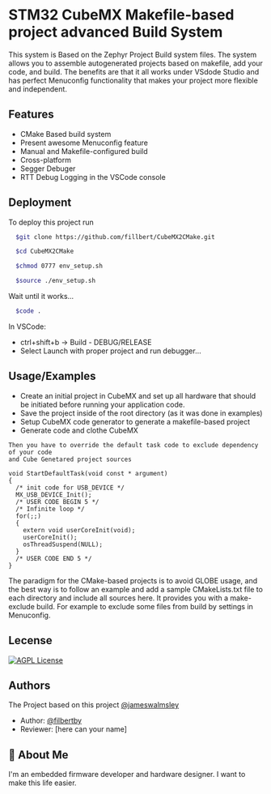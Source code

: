 
# STM32 CubeMX Makefile-based project advanced Build System

This system is Based on the Zephyr Project Build system files. The system allows you to assemble autogenerated projects based on makefile, add your code, and build.
The benefits are that it all works under VSdode Studio and has perfect Menuconfig functionality that makes your project more flexible and independent.



## Features

- CMake Based build system
- Present awesome Menuconfig feature
- Manual and Makefile-configured build
- Cross-platform
- Segger Debuger
- RTT Debug Logging in the VSCode console


## Deployment

To deploy this project run

```bash
  $git clone https://github.com/fillbert/CubeMX2CMake.git
```
```bash
  $cd CubeMX2CMake
```
```bash
  $chmod 0777 env_setup.sh
```
```bash
  $source ./env_setup.sh
```
Wait until it works...
```bash
  $code .
```
In VSCode:
- ctrl+shift+b -> Build - DEBUG/RELEASE
- Select Launch with proper project and run debugger...


## Usage/Examples

- Create an initial project in CubeMX and set up all hardware that should be initiated before running your application code.
- Save the project inside of the root directory (as it was done in examples)
- Setup CubeMX code generator to generate a makefile-based project
- Generate code and clothe CubeMX
```
Then you have to override the default task code to exclude dependency of your code
and Cube Genetared project sources

void StartDefaultTask(void const * argument)
{
  /* init code for USB_DEVICE */
  MX_USB_DEVICE_Init();
  /* USER CODE BEGIN 5 */
  /* Infinite loop */
  for(;;)
  {
    extern void userCoreInit(void);
    userCoreInit();
    osThreadSuspend(NULL);
  }
  /* USER CODE END 5 */
}
```
The paradigm for the CMake-based projects is to avoid GLOBE usage, and the best way is to follow an example and add a sample CMakeLists.txt file to each directory and include all sources here. It provides you with a make-exclude build. For example to exclude some files from build by settings in Menuconfig.


## Lecense


[![AGPL License](https://img.shields.io/badge/license-AGPL-blue.svg)](http://www.gnu.org/licenses/agpl-3.0)


## Authors
The Project based on this project [@jameswalmsley](https://github.com/jameswalmsley/cmake-kconfig/tree/master)

- Author:   [@filbertby](https://github.com/fillbert)
- Reviewer: [here can your name]


## 🚀 About Me
I'm an embedded firmware developer and hardware designer. I want to make this life easier.
